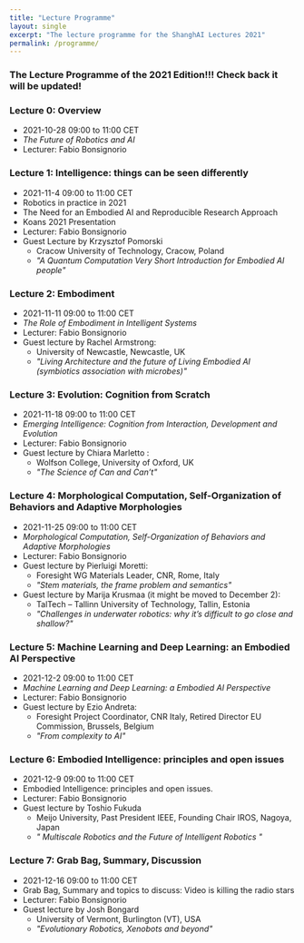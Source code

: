 ```yaml
---
title: "Lecture Programme"
layout: single
excerpt: "The lecture programme for the ShanghAI Lectures 2021"
permalink: /programme/
---
```


### The Lecture Programme of the 2021 Edition!!!  Check back it will be updated!

### Lecture 0: Overview
* 2021-10-28  09:00 to 11:00 CET 
* *The Future of Robotics and AI* 
* Lecturer: Fabio Bonsignorio


### Lecture 1: Intelligence: things can be seen differently
* 2021-11-4  09:00 to 11:00 CET 
* Robotics in practice in 2021
* The Need for an Embodied AI and Reproducible Research Approach
* Koans 2021 Presentation 
* Lecturer: Fabio Bonsignorio
* Guest Lecture by Krzysztof Pomorski 
  * Cracow University of Technology, Cracow, Poland
  * *"A Quantum Computation Very Short Introduction for Embodied AI people"*


### Lecture 2: Embodiment
* 2021-11-11 09:00 to 11:00 CET 
* *The Role of Embodiment in Intelligent Systems* 
* Lecturer: Fabio Bonsignorio
* Guest lecture by Rachel Armstrong: 
  * University of Newcastle, Newcastle, UK
  * *"Living Architecture and the future of Living Embodied AI (symbiotics association with microbes)"*
  
### Lecture 3: Evolution: Cognition from Scratch
* 2021-11-18 09:00 to 11:00 CET 
* *Emerging Intelligence: Cognition from Interaction, Development and Evolution* 
* Lecturer: Fabio Bonsignorio
* Guest lecture by Chiara Marletto : 
  * Wolfson College, University of Oxford, UK
  * *"The Science of Can and Can’t"* 
  

### Lecture 4: Morphological Computation, Self-Organization of Behaviors and Adaptive Morphologies
* 2021-11-25 09:00 to 11:00 CET
* *Morphological Computation, Self-Organization of Behaviors and Adaptive Morphologies* 
* Lecturer: Fabio Bonsignorio
* Guest lecture by Pierluigi Moretti: 
  *  Foresight WG Materials Leader, CNR, Rome, Italy
  * *"Stem materials, the frame problem and semantics"* 
*  Guest lecture by Marija Krusmaa (it might be moved to December 2): 
   * TalTech – Tallinn University of Technology, Tallin, Estonia
   * *"Challenges in underwater robotics: why it’s difficult to go close and shallow?"* 

### Lecture 5: Machine Learning and Deep Learning: an Embodied AI Perspective
* 2021-12-2  09:00 to 11:00 CET
* *Machine Learning and Deep Learning: a Embodied AI Perspective*  
* Lecturer: Fabio Bonsignorio 
* Guest lecture by Ezio Andreta: 
  * Foresight Project Coordinator, CNR Italy, Retired Director EU Commission, Brussels, Belgium
  * *"From complexity to AI"*


### Lecture  6: Embodied Intelligence: principles and open issues
* 2021-12-9 09:00 to 11:00 CET
* Embodied Intelligence: principles and open issues. 
* Lecturer: Fabio Bonsignorio
*  Guest lecture by Toshio Fukuda
   *  Meijo University, Past President IEEE, Founding Chair IROS, Nagoya, Japan 
   * *" Multiscale Robotics  and the Future of Intelligent Robotics "*
  

### Lecture  7: Grab Bag, Summary, Discussion
* 2021-12-16 09:00 to 11:00 CET
* Grab Bag, Summary and topics to discuss: Video is killing the radio stars 
* Lecturer: Fabio Bonsignorio
*  Guest lecture by Josh Bongard
   * University of Vermont, Burlington (VT), USA
   * *"Evolutionary Robotics, Xenobots and beyond"*







  


